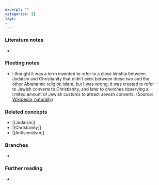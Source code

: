```yaml
---
excerpt: ""
categories: []
tags:
-
---
```


### Literature notes
- 

### Fleeting notes
- I thought it was a term invented to refer to a close kinship between Judaism and Christianity that didn't exist between these two and the other Abrahamic religion Islam, but I was wrong: it was created to refer to Jewish converts to Christianity, and later to churches observing a limited amount of Jewish customs to attract Jewish converts. (Source: [Wikipedia, naturally](https://en.wikipedia.org/wiki/Judeo-Christian#History))

### Related concepts
- [[Judaism]]
- [[Christianity]]
- [[Antisemitism]]

### Branches
- 

### Further reading
- 